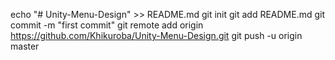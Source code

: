 echo "# Unity-Menu-Design" >> README.md
git init
git add README.md
git commit -m "first commit"
git remote add origin https://github.com/Khikuroba/Unity-Menu-Design.git
git push -u origin master
                
